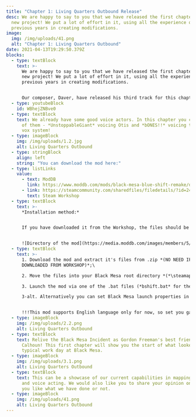 ```yaml
---
title: "Chapter 1: Living Quarters Outbound Release"
desc: We are happy to say to you that we have released the first chapter of our
  new project! We put a lot of effort in it, using all the experience of
  previous years in creating modifications.
image:
  img: /img/uploads/41.png
  alt: "Chapter 1: Living Quarters Outbound"
date: 2021-04-13T19:29:50.379Z
blocks:
  - type: textBlock
    text: >-
      We are happy to say to you that we have released the first chapter of our
      new project! We put a lot of effort in it, using all the experience of
      previous years in creating modifications. 


      Our composer, Daver, have released his third track for this chapter on Youtube!
  - type: youtubeBlock
    id: WBhejZNBve0
  - type: textBlock
    text: We already have some good voice actors. In this chapter you can hear some
      of them - *UnstoppableGiant* voicing Otis and *bONES!!* voicing the tram
      vox system!
  - type: imageBlock
    img: /img/uploads/1.2.jpg
    alt: Living Quarters Outbound
  - type: stringBlock
    align: left
    string: "You can download the mod here:"
  - type: listLinks
    value:
      - text: ModDB
        link: https://www.moddb.com/mods/black-mesa-blue-shift-remake/downloads/black-mesa-blue-shift-chapter-1-living-quarters-outbound
      - link: https://steamcommunity.com/sharedfiles/filedetails/?id=2424633574
        text: Steam Workshop
  - type: textBlock
    text: >-
      *Installation method:*


      If you have downloaded it from the Workshop, the files should be there (near the directory where the game located):


      ![Directory of the mod](https://media.moddb.com/images/members/5/4214/4213492/profile/Screenshot_2021-03-16_110727.png "Directory of the mod")
  - type: textBlock
    text: >-
      1. Download the mod and extract it's files from .zip *(NO NEED IF YOU
      DOWNLOADED FROM WORKSHOP)*;\

      2. Move the files into your Black Mesa root directory *(*\steamapps\common\Black Mesa)*, so *"bshift"* folder could be in the same directory as *"bms"* folder;\

      3. Launch the mod via one of the .bat files (*bshift.bat* for the new UI *(RECOMMENDED)*, *bshift_oldUI.bat* for the old UI *(NOT YET READY)*).\

      3-alt. Alternatively you can set Black Mesa launch properties in Steam to "-game bshift" and launch it via Black Mesa Steam shortcut or from Steam itself.


      !!!This mod supports English language only for now, so set you game/Steam to English in order to evade any possible problems!!!
  - type: imageBlock
    img: /img/uploads/2.2.png
    alt: Living Quarters Outbound
  - type: textBlock
    text: Relive the Black Mesa Incident as Gordon Freeman's best friend - Barney
      Calhoun! This first chapter will show you the start of what looked like a
      typical work day at Black Mesa.
  - type: imageBlock
    img: /img/uploads/3.1.png
    alt: Living Quarters Outbound
  - type: textBlock
    text: This can be a showcase of our current capabilities in mapping, soundtrack
      and voice acting. We would also like you to share your opinion on whether
      you like what we have done or not.
  - type: imageBlock
    img: /img/uploads/41.png
    alt: Living Quarters Outbound
---
```

